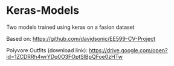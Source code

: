 # Keras-Models
Two models trained using keras on a fasion dataset

Based on: https://github.com/davidsonic/EE599-CV-Project

Polyvore Outfits (download link): https://drive.google.com/open?id=1ZCDRRh4wrYDq0O3FOptSlBpQFoe0zHTw
